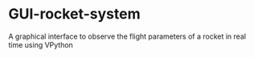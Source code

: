 # GUI-rocket-system
A graphical interface to observe the flight parameters of a rocket in real time using VPython
